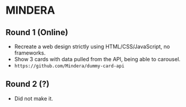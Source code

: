 # MINDERA

## Round 1 (Online)

- Recreate a web design strictly using HTML/CSS/JavaScript, no frameworks.
- Show 3 cards with data pulled from the API, being able to carousel.
- `https://github.com/Mindera/dummy-card-api`

## Round 2 (?)

- Did not make it.
